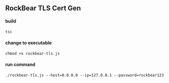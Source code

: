 ## RockBear TLS Cert Gen

#### build
```
tsc
```

#### change to executable
```
chmod +x rockbear-tls.js  
```

#### run command
```
./rockbear-tls.js --host=0.0.0.0 --ip=127.0.0.1 --password=rockbear123
```
